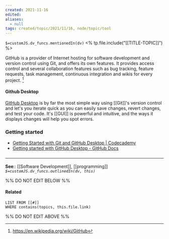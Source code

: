 ```yaml
---
created: 2021-11-16 
edited: 
aliases:
  - null
tags: created/topic/2021/11/16, node/topic/tool
---
```

`$=customJS.dv_funcs.mentionedIn(dv)`
<% tp.file.include("[[TITLE-TOPIC]]") %>


GitHub is a provider of Internet hosting for software development and version control using Git, and offers its own features. It provides access control and several collaboration features such as bug tracking, feature requests, task management, continuous integration and wikis for every project. 
[^1]

[^1]: https://en.wikipedia.org/wiki/GitHub

#### Github Desktop

 [GitHub Desktop](https://desktop.github.com/) is by far the most simple way using [[Git]]'s version control and let's you iterate quick as you can easily save changes, revert changes, and test your code. It's [[GUI]] is powerful and intuitive, and the ways it displays changes will help you spot errors. 

### Getting started

- [Getting Started with Git and GitHub Desktop | Codecademy](https://www.codecademy.com/articles/what-is-git-and-github-desktop)
- [Getting started with GitHub Desktop - GitHub Docs](https://docs.github.com/en/desktop/installing-and-configuring-github-desktop/overview/getting-started-with-github-desktop)

### <hr class="footnote"/>

**See**:: [[Software Development]], [[programming]]
*`$=customJS.dv_funcs.outlinedIn(dv, this)`*

%% DO NOT EDIT BELOW %%
#### Related 
```dataview
LIST FROM [[#]]
WHERE contains(topics, this.file.link)
```
%% DO NOT EDIT ABOVE %%
